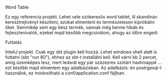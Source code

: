Word Table

Ez egy referencia projekt. Lehet vele szókeresős word tablet, ill skandináv keresztrejtvényt készíteni, azokat elmenteni és
természetesen kipróbálni őket. Semmikép sem egy kész termék, vannak még benne hibák és fejlesztenivalók, ezeket majd később 
megcsinálom, ahogy az időm engedi

Futtatás

InteliJ projekt. Csak egy sbt plugin kell hozzá. Lehet windows shell alatt is futtatni (sbt "run 80"), 
ehhez az sbt-t installálni kell. 
Kell várni kb 2 percet, amíg üzemképes lesz, mert ledarál egy pár százezres szótárt hashmappé ... ezt később majd 
elmentem egy adatbázisban.
Az adatbázis: én postrgesql-t használok, ez módosítható a conf/application.conf fájlban.



